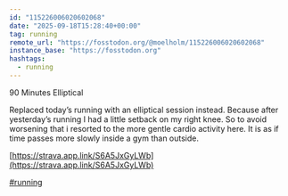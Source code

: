 ```yaml
---
id: "115226006020602068"
date: "2025-09-18T15:28:40+00:00"
tag: running
remote_url: "https://fosstodon.org/@moelholm/115226006020602068"
instance_base: "https://fosstodon.org"
hashtags:
  - running
---
```

90 Minutes Elliptical 

Replaced today’s running with an elliptical session instead. Because after yesterday’s running I had a little setback on my right knee. So to avoid worsening that i resorted to the more gentle cardio activity here. It is as if time passes more slowly inside a gym than outside. 

[https://strava.app.link/S6A5JxGyLWb](https://strava.app.link/S6A5JxGyLWb)

[#running](https://fosstodon.org/tags/running)
